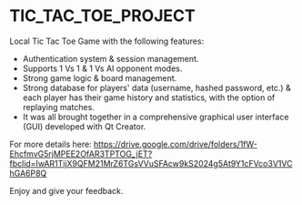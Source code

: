 # TIC_TAC_TOE_PROJECT
Local Tic Tac Toe Game with the following features:
- Authentication system & session management.
- Supports 1 Vs 1 & 1 Vs AI opponent modes.
- Strong game logic & board management.
- Strong database for players' data (username, hashed password, etc.) & each player has their game history and statistics, with the option of replaying matches.
- It was all brought together in a comprehensive graphical user interface (GUI) developed with Qt Creator.

For more details here: https://drive.google.com/drive/folders/1fW-EhcfmvG5rjMPEE2OfAR3TPTOG_jET?fbclid=IwAR1TijX9QFM21MrZ6TGsVVuSFAcw9kS2024g5At9Y1cFVco3V1VChGA6P8Q

Enjoy and give your feedback.

